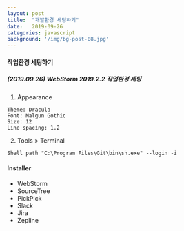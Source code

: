 ```yaml
---
layout: post
title:  "개발환경 세팅하기"
date:   2019-09-26
categories: javascript
background: '/img/bg-post-08.jpg'
---
```


#### 작업환경 세팅하기
##### (2019.09.26) WebStorm 2019.2.2 작업환경 세팅
1. Appearance
```
Theme: Dracula
Font: Malgun Gothic
Size: 12
Line spacing: 1.2
```

2. Tools > Terminal 
```
Shell path "C:\Program Files\Git\bin\sh.exe" --login -i
```
#### Installer

- WebStorm
- SourceTree
- PickPick
- Slack
- Jira
- Zepline